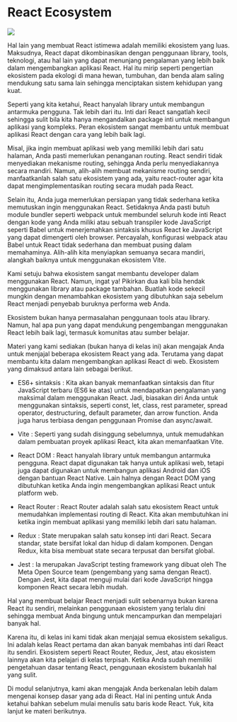 # React Ecosystem

![](https://dicoding-web-img.sgp1.cdn.digitaloceanspaces.com/original/academy/dos:2a202aa845cd4a19d391055f77f4544120220422073153.png)

Hal lain yang membuat React istimewa adalah memiliki ekosistem yang luas. Maksudnya, React dapat dikombinasikan dengan penggunaan library, tools, teknologi, atau hal lain yang dapat menunjang pengalaman yang lebih baik dalam mengembangkan aplikasi React. Hal itu mirip seperti pengertian ekosistem pada ekologi di mana hewan, tumbuhan, dan benda alam saling mendukung satu sama lain sehingga menciptakan sistem kehidupan yang kuat.

Seperti yang kita ketahui, React hanyalah library untuk membangun antarmuka pengguna. Tak lebih dari itu. Inti dari React sangatlah kecil sehingga sulit bila kita hanya mengandalkan package inti untuk membangun aplikasi yang kompleks. Peran ekosistem sangat membantu untuk membuat aplikasi React dengan cara yang lebih baik lagi.

Misal, jika ingin membuat aplikasi web yang memiliki lebih dari satu halaman, Anda pasti memerlukan penanganan routing. React sendiri tidak menyediakan mekanisme routing, sehingga Anda perlu menyediakannya secara mandiri. Namun, alih-alih membuat mekanisme routing sendiri, manfaatkanlah salah satu ekosistem yang ada, yaitu react-router agar kita dapat mengimplementasikan routing secara mudah pada React.

Selain itu, Anda juga memerlukan persiapan yang tidak sederhana ketika memutuskan ingin menggunakan React. Setidaknya Anda pasti butuh module bundler seperti webpack untuk membundel seluruh kode inti React dengan kode yang Anda miliki atau sebuah transpiler kode JavaScript seperti Babel untuk menerjemahkan sintaksis khusus React ke JavaScript yang dapat dimengerti oleh browser. Percayalah, konfigurasi webpack atau Babel untuk React tidak sederhana dan membuat pusing dalam memahaminya. Alih-alih kita menyiapkan semuanya secara mandiri, alangkah baiknya untuk menggunakan ekosistem Vite. 

Kami setuju bahwa ekosistem sangat membantu developer dalam menggunakan React. Namun, ingat ya! Pikirkan dua kali bila hendak menggunakan library atau package tambahan. Buatlah kode sekecil mungkin dengan menambahkan ekosistem yang dibutuhkan saja sebelum React menjadi penyebab buruknya performa web Anda.

Ekosistem bukan hanya permasalahan penggunaan tools atau library. Namun, hal apa pun yang dapat mendukung pengembangan menggunakan React lebih baik lagi, termasuk komunitas atau sumber belajar. 

Materi yang kami sediakan (bukan hanya di kelas ini) akan mengajak Anda untuk menjajal beberapa ekosistem React yang ada. Terutama yang dapat membantu kita dalam mengembangkan aplikasi React di web. Ekosistem yang dimaksud antara lain sebagai berikut.

- ES6+ sintaksis : Kita akan banyak memanfaatkan sintaksis dan fitur JavaScript terbaru (ES6 ke atas) untuk mendapatkan pengalaman yang maksimal dalam menggunakan React. Jadi, biasakan diri Anda untuk menggunakan sintaksis, seperti const, let, class, rest parameter, spread operator, destructuring, default parameter, dan arrow function. Anda juga harus terbiasa dengan penggunaan Promise dan async/await.


- Vite : Seperti yang sudah disinggung sebelumnya, untuk memudahkan dalam pembuatan proyek aplikasi React, kita akan memanfaatkan Vite.


- React DOM : React hanyalah library untuk membangun antarmuka pengguna. React dapat digunakan tak hanya untuk aplikasi web, tetapi juga dapat digunakan untuk membangun aplikasi Android dan iOS dengan bantuan React Native. Lain halnya dengan React DOM yang dibutuhkan ketika Anda ingin mengembangkan aplikasi React untuk platform web.


- React Router : React Router adalah salah satu ekosistem React untuk memudahkan implementasi routing di React. Kita akan membutuhkan ini ketika ingin membuat aplikasi yang memiliki lebih dari satu halaman.


- Redux : State merupakan salah satu konsep inti dari React. Secara standar, state bersifat lokal dan hidup di dalam komponen. Dengan Redux, kita bisa membuat state secara terpusat dan bersifat global.


- Jest : Ia merupakan JavaScript testing framework yang dibuat oleh The Meta Open Source team (pengembang yang sama dengan React). Dengan Jest, kita dapat menguji mulai dari kode JavaScript hingga komponen React secara lebih mudah.


Hal yang membuat belajar React menjadi sulit sebenarnya bukan karena React itu sendiri, melainkan penggunaan ekosistem yang terlalu dini sehingga membuat Anda bingung untuk mencampurkan dan mempelajari banyak hal.

Karena itu, di kelas ini kami tidak akan menjajal semua ekosistem sekaligus. Ini adalah kelas React pertama dan akan banyak membahas inti dari React itu sendiri. Ekosistem seperti React Router, Redux, Jest, atau ekosistem lainnya akan kita pelajari di kelas terpisah. Ketika Anda sudah memiliki pengetahuan dasar tentang React, penggunaan ekosistem bukanlah hal yang sulit.

Di modul selanjutnya, kami akan mengajak Anda berkenalan lebih dalam mengenai konsep dasar yang ada di React. Hal ini penting untuk Anda ketahui bahkan sebelum mulai menulis satu baris kode React. Yuk, kita lanjut ke materi berikutnya.